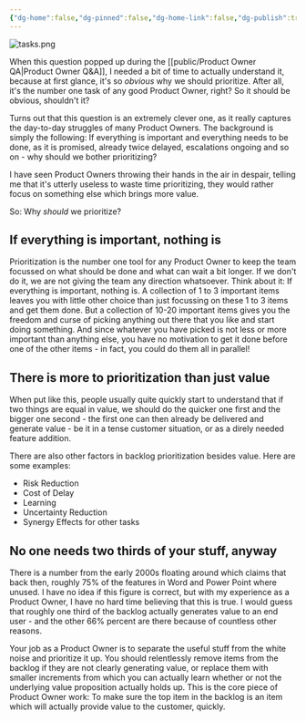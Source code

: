 ```yaml
---
{"dg-home":false,"dg-pinned":false,"dg-home-link":false,"dg-publish":true,"created-date":"2020-10-18T10:17:26","updated-date":"2025-05-05T17:44:22","disabled rules":["header-increment","yaml-title","yaml-title-alias","file-name-heading"],"title":"Why prioritize? ","excerpt":"If everything is important due to customer commitments, promises, escalations or other reasons, why should we even bother prioritizing?","dg-permalink":"po_qa/why-prioritize/","tags":["dgarticle","ProductOwnership","ProductOwnerQA"],"aliases":["Why prioritize? "],"linter-yaml-title-alias":"Why prioritize? ","dg-path":"Why prioritize?.md","permalink":"/po_qa/why-prioritize/","dgPassFrontmatter":true}
---
```



![tasks.png](/img/user/attachments/tasks.png)

When this question popped up during the [[public/Product Owner QA\|Product Owner Q&A]], I needed a bit of time to actually understand it, because at first glance, it's so _obvious_ why we should prioritize. After all, it's the number one task of any good Product Owner, right? So it should be obvious, shouldn't it?

Turns out that this question is an extremely clever one, as it really captures the day-to-day struggles of many Product Owners. The background is simply the following: If everything is important and everything needs to be done, as it is promised, already twice delayed, escalations ongoing and so on - why should we bother prioritizing?

I have seen Product Owners throwing their hands in the air in despair, telling me that it's utterly useless to waste time prioritizing, they would rather focus on something else which brings more value.

So: Why _should_ we prioritize?

## If everything is important, nothing is

Prioritization is the number one tool for any Product Owner to keep the team focussed on what should be done and what can wait a bit longer. If we don't do it, we are not giving the team any direction whatsoever. Think about it: If everything is important, nothing is. A collection of 1 to 3 important items leaves you with little other choice than just focussing on these 1 to 3 items and get them done. But a collection of 10-20 important items gives you the freedom and curse of picking anything out there that you like and start doing something. And since whatever you have picked is not less or more important than anything else, you have no motivation to get it done before one of the other items - in fact, you could do them all in parallel!

## There is more to prioritization than just value

When put like this, people usually quite quickly start to understand that if two things are equal in value, we should do the quicker one first and the bigger one second - the first one can then already be delivered and generate value - be it in a tense customer situation, or as a direly needed feature addition.

There are also other factors in backlog prioritization besides value. Here are some examples:

- Risk Reduction
- Cost of Delay
- Learning
- Uncertainty Reduction
- Synergy Effects for other tasks

## No one needs two thirds of your stuff, anyway
There is a number from the early 2000s floating around which claims that back then, roughly 75% of the features in Word and Power Point where unused. I have no idea if this figure is correct, but with my experience as a Product Owner, I have no hard time believing that this is true. I would guess that roughly one third of the backlog actually generates value to an end user - and the other 66% percent are there because of countless other reasons.

Your job as a Product Owner is to separate the useful stuff from the white noise and prioritize it up.  You should relentlessly remove items from the backlog if they are not clearly generating value, or replace them with smaller increments from which you can  actually learn whether or not the underlying value proposition actually holds up. This is the core piece of Product Owner work: To make sure the top item in the backlog is an item which will actually provide value to the customer, quickly.
